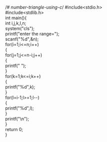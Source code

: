 /*# number-triangle-using-c*/
#include<stdio.h>    
#include<stdlib.h>  
int main(){  
  int i,j,k,l,n;    
system("cls");  
printf("enter the range=");    
scanf("%d",&n);    
for(i=1;i<=n;i++)    
{    
for(j=1;j<=n-i;j++)    
{    
printf(" ");    
}    
for(k=1;k<=i;k++)    
{    
printf("%d",k);    
}    
for(l=i-1;l>=1;l--)    
{    
printf("%d",l);    
}    
printf("\n");    
}    
return 0;  
}  

